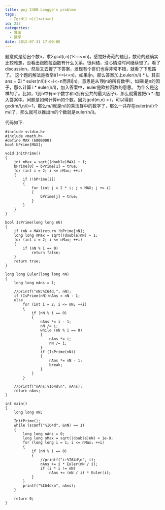 ```yaml
---
title: poj 2480 Longge's problem
tags:
  - Σgcd(i n)(1<=i<=n)
id: 233
categories:
  - 算法
  - 数学
date: 2012-07-31 17:00:00
---
```


题意就是给出个数n，求Σgcd(i,n)(1<=i<=n)。感觉好奇葩的题目，数论的题确实比较难想，没看出跟欧拉函数有什么关系。很纠结，没心情没时间继续想了。看了discussion，然后又去搜了下答案，发现有个哥们也得非常不错，就看了下思路了。
这个题的解法是枚举i(1<=i<=n)，如果i|n，那么答案加上euler(n/i) * i。其实ans = Σi * euler(n/i)(i<=i<=n而且i|n)。意思是从1到n的所有数字i，如果i是n的因子，那么计算 i * euler(n/i)，加入答案中，euler是欧拉函数的意思。
为什么是这样的了。比如，1到n中有m个数字和n拥有公共的最大因子i，那么就需要把m * i加入答案中。问题是如何计算m的个数。因为gcd(m,n) = i，可以得到gcd(m/i,n/i)=1，那么m/i就是n/i的乘法群中的数字了，那么一共存在euler(n/i)个m/i了，那么就可以推出m的个数就是euler(n/i)。

代码如下:
``` stylus
#include <stdio.h>
#include <math.h>
#define MAX (6000000)
bool bPrime[MAX];

void InitPrime()
{
    int nMax = sqrt((double)MAX) + 1;
    bPrime[0] = bPrime[1] = true;
    for (int i = 2; i <= nMax; ++i)
    {
        if (!bPrime[i])
        {
            for (int j = 2 * i; j < MAX; j += i)
            {
                bPrime[j] = true;
            }
        }
    }
}

bool IsPrime(long long nN)
{
    if (nN < MAX)return !bPrime[nN];
    long long nMax = sqrt((double)nN) + 1;
    for (int i = 2; i <= nMax; ++i)
    {
        if (nN % i == 0)
            return false;
    }
    return true;
}

long long Euler(long long nN)
{
    long long nAns = 1;

    //printf("nN:%I64d,", nN);
    if (IsPrime(nN))nAns = nN - 1;
    else
        for (int i = 2; i <= nN; ++i)
        {
            if (nN % i == 0)
            {
                nAns *= i - 1;
                nN /= i;
                while (nN % i == 0)
                {
                    nAns *= i;
                    nN /= i;
                }
                if (IsPrime(nN))
                {
                    nAns *= nN - 1;
                    break;
                }
            }
        }

    //printf("nAns:%I64d\n", nAns);
    return nAns;
}

int main()
{
    long long nN;

    InitPrime();
    while (scanf("%I64d", &nN) == 1)
    {
        long long nAns = 0;
        long long nMax = sqrt((double)nN) + 1e-8;
        for (long long i = 1; i <= nMax; ++i)
        {
            if (nN % i == 0)
            {
                //printf("i:%I64d\n", i);
                nAns += i * Euler(nN / i);
                if (i * i != nN)
                    nAns += (nN / i) * Euler(i);
            }
        }
        printf("%I64d\n", nAns);
    }

    return 0;
}
```